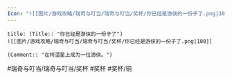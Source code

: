 ```yaml
---
Icon: "![[图片/游戏攻略/瑞奇与叮当/瑞奇与叮当/奖杯/你已经是游侠的一份子了.png|30]]"
---
```

```ad-common-bronze-trophy
title: (Title:: "你已经是游侠的一份子了")
![[图片/游戏攻略/瑞奇与叮当/瑞奇与叮当/奖杯/你已经是游侠的一份子了.png|100]]

(Comment:: "在柯温星上成为一位游侠。")
```

#瑞奇与叮当/瑞奇与叮当/奖杯 #奖杯 #奖杯/铜

